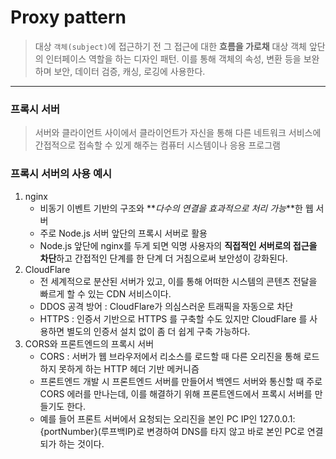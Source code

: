 # Proxy pattern

> 대상 `객체(subject)`에 접근하기 전 그 접근에 대한 **흐름을 가로채** 대상 객체 앞단의 인터페이스 역할을 하는 디자인 패턴. 이를 통해 객체의 속성, 변환 등을 보완하며 보안, 데이터 검증, 캐싱, 로깅에 사용한다.

---

### 프록시 서버

> 서버와 클라이언트 사이에서 클라이언트가 자신을 통해 다른 네트워크 서비스에 간접적으로 접속할 수 있게 해주는 컴퓨터 시스템이나 응용 프로그램

### 프록시 서버의 사용 예시

1. nginx
   - 비동기 이벤트 기반의 구조와 **_다수의 연결을 효과적으로 처리 가능_**한 웹 서버
   - 주로 Node.js 서버 앞단의 프록시 서버로 활용
   - Node.js 앞단에 nginx를 두게 되면 익명 사용자의 **직접적인 서버로의 접근을 차단**하고 간접적인 단계를 한 단계 더 거침으로써 보안성이 강화된다.
2. CloudFlare
   - 전 세계적으로 분산된 서버가 있고, 이를 통해 어떠한 시스템의 콘텐츠 전달을 빠르게 할 수 있는 CDN 서비스이다.
   - DDOS 공격 방어 : CloudFlare가 의심스러운 트래픽을 자동으로 차단
   - HTTPS : 인증서 기반으로 HTTPS 를 구축할 수도 있지만 CloudFlare 를 사용하면 별도의 인증서 설치 없이 좀 더 쉽게 구축 가능하다.
3. CORS와 프론트엔드의 프록시 서버
   - CORS : 서버가 웹 브라우저에서 리소스를 로드할 때 다른 오리진을 통해 로드하지 못하게 하는 HTTP 헤더 기반 메커니즘
   - 프론트엔드 개발 시 프론트엔드 서버를 만들어서 백엔드 서버와 통신할 때 주로 CORS 에러를 만나는데, 이를 해결하기 위해 프론트엔드에서 프록시 서버를 만들기도 한다.
   - 예를 들어 프론트 서버에서 요청되는 오리진을 본인 PC IP인 127.0.0.1:{portNumber}(루프백IP)로 변경하여 DNS를 타지 않고 바로 본인 PC로 연결되가 하는 것이다.
